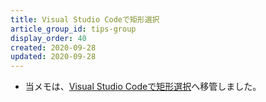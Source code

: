 ```yaml
---
title: Visual Studio Codeで矩形選択
article_group_id: tips-group
display_order: 40
created: 2020-09-28
updated: 2020-09-28
---
```

- 当メモは、[Visual Studio Codeで矩形選択](https://thinktwice.tech/it/vscode/rectangular_selection/)へ移管しました。